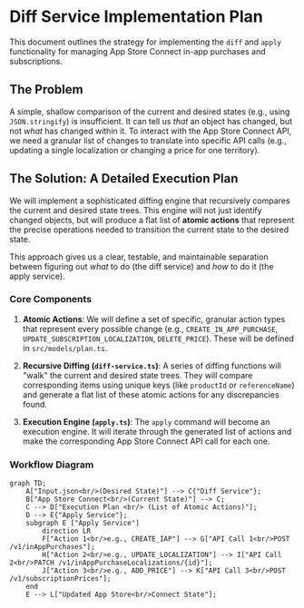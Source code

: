 # Diff Service Implementation Plan

This document outlines the strategy for implementing the `diff` and `apply` functionality for managing App Store Connect in-app purchases and subscriptions.

## The Problem

A simple, shallow comparison of the current and desired states (e.g., using `JSON.stringify`) is insufficient. It can tell us _that_ an object has changed, but not _what_ has changed within it. To interact with the App Store Connect API, we need a granular list of changes to translate into specific API calls (e.g., updating a single localization or changing a price for one territory).

## The Solution: A Detailed Execution Plan

We will implement a sophisticated diffing engine that recursively compares the current and desired state trees. This engine will not just identify changed objects, but will produce a flat list of **atomic actions** that represent the precise operations needed to transition the current state to the desired state.

This approach gives us a clear, testable, and maintainable separation between figuring out _what_ to do (the diff service) and _how_ to do it (the apply service).

### Core Components

1.  **Atomic Actions**: We will define a set of specific, granular action types that represent every possible change (e.g., `CREATE_IN_APP_PURCHASE`, `UPDATE_SUBSCRIPTION_LOCALIZATION`, `DELETE_PRICE`). These will be defined in `src/models/plan.ts`.

2.  **Recursive Diffing (`diff-service.ts`)**: A series of diffing functions will "walk" the current and desired state trees. They will compare corresponding items using unique keys (like `productId` or `referenceName`) and generate a flat list of these atomic actions for any discrepancies found.

3.  **Execution Engine (`apply.ts`)**: The `apply` command will become an execution engine. It will iterate through the generated list of actions and make the corresponding App Store Connect API call for each one.

### Workflow Diagram

```mermaid
graph TD;
    A["Input.json<br/>(Desired State)"] --> C{"Diff Service"};
    B["App Store Connect<br/>(Current State)"] --> C;
    C --> D["Execution Plan <br/> (List of Atomic Actions)"];
    D --> E{"Apply Service"};
    subgraph E ["Apply Service"]
        direction LR
        F["Action 1<br/>e.g., CREATE_IAP"] --> G["API Call 1<br/>POST /v1/inAppPurchases"];
        H["Action 2<br/>e.g., UPDATE_LOCALIZATION"] --> I["API Call 2<br/>PATCH /v1/inAppPurchaseLocalizations/{id}"];
        J["Action 3<br/>e.g., ADD_PRICE"] --> K["API Call 3<br/>POST /v1/subscriptionPrices"];
    end
    E --> L["Updated App Store<br/>Connect State"];
```
